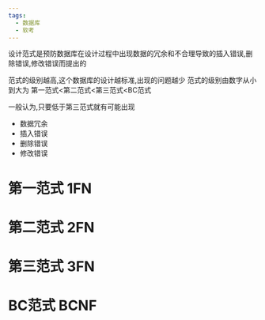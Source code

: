```yaml
---
tags:
  - 数据库
  - 软考
---
```

设计范式是预防数据库在设计过程中出现数据的冗余和不合理导致的插入错误,删除错误,修改错误而提出的

范式的级别越高,这个数据库的设计越标准,出现的问题越少
范式的级别由数字从小到大为
第一范式<第二范式<第三范式<BC范式

一般认为,只要低于第三范式就有可能出现
- 数据冗余
- 插入错误
- 删除错误
- 修改错误

# 第一范式 1FN



# 第二范式 2FN




# 第三范式 3FN




# BC范式 BCNF